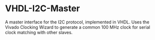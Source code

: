 # VHDL-I2C-Master
A master interface for the I2C protocol, implemented in VHDL. Uses the Vivado Clocking Wizard to generate a common 100 MHz clock for serial clock matching with other slaves.
